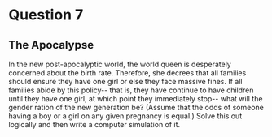 # Question 7
## The Apocalypse
In the new post-apocalyptic world, the world queen is desperately concerned about the birth rate. Therefore, she decrees that all families should ensure they have one girl or else they face massive fines. If all families abide by this policy-- that is, they have continue to have children until they have one girl, at which point they immediately stop-- what will the gender ration of the new generation be? (Assume that the odds of someone having a boy or a girl on any given pregnancy is equal.) Solve this out logically and then write a computer simulation of it.
